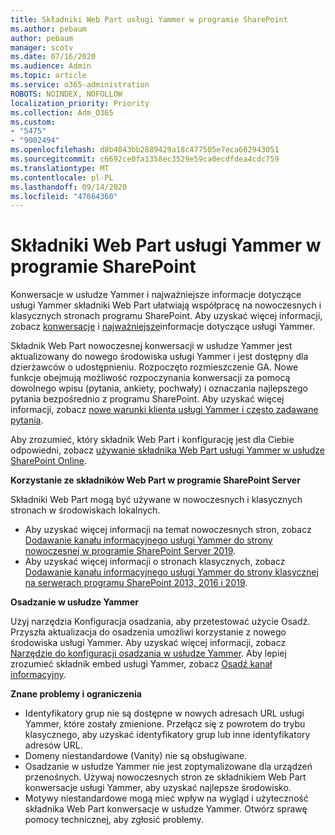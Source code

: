 ```yaml
---
title: Składniki Web Part usługi Yammer w programie SharePoint
ms.author: pebaum
author: pebaum
manager: scotv
ms.date: 07/16/2020
ms.audience: Admin
ms.topic: article
ms.service: o365-administration
ROBOTS: NOINDEX, NOFOLLOW
localization_priority: Priority
ms.collection: Adm_O365
ms.custom:
- "5475"
- "9002494"
ms.openlocfilehash: d8b4043bb2889429a18c477505e7eca662943051
ms.sourcegitcommit: c6692ce0fa1358ec3529e59ca0ecdfdea4cdc759
ms.translationtype: MT
ms.contentlocale: pl-PL
ms.lasthandoff: 09/14/2020
ms.locfileid: "47664360"
---
```

# <a name="yammer-web-parts-in-sharepoint"></a>Składniki Web Part usługi Yammer w programie SharePoint

Konwersacje w usłudze Yammer i najważniejsze informacje dotyczące usługi Yammer składniki Web Part ułatwiają współpracę na nowoczesnych i klasycznych stronach programu SharePoint. Aby uzyskać więcej informacji, zobacz [konwersacje](https://support.microsoft.com/office/use-a-yammer-web-part-in-sharepoint-online-a53cfa0c-3d09-42c8-a286-1038a81c59da#conversations)  i  [najważniejsze](https://support.microsoft.com/office/use-a-yammer-web-part-in-sharepoint-online-a53cfa0c-3d09-42c8-a286-1038a81c59da#highlights)informacje dotyczące usługi Yammer.    

Składnik Web Part nowoczesnej konwersacji w usłudze Yammer jest aktualizowany do nowego środowiska usługi Yammer i jest dostępny dla dzierżawców o udostępnieniu. Rozpoczęto rozmieszczenie GA. Nowe funkcje obejmują możliwość rozpoczynania konwersacji za pomocą dowolnego wpisu (pytania, ankiety, pochwały) i oznaczania najlepszego pytania bezpośrednio z programu SharePoint. Aby uzyskać więcej informacji, zobacz [nowe warunki klienta usługi Yammer i często zadawane pytania](https://docs.microsoft.com/yammer/get-started-with-yammer/newyammer-faq).

 Aby zrozumieć, który składnik Web Part i konfigurację jest dla Ciebie odpowiedni, zobacz [używanie składnika Web Part usługi Yammer w usłudze SharePoint Online](https://support.microsoft.com/office/use-a-yammer-web-part-in-sharepoint-online-a53cfa0c-3d09-42c8-a286-1038a81c59da).  

**Korzystanie ze składników Web Part w programie SharePoint Server**  

Składniki Web Part mogą być używane w nowoczesnych i klasycznych stronach w środowiskach lokalnych.

- Aby uzyskać więcej informacji na temat nowoczesnych stron, zobacz [Dodawanie kanału informacyjnego usługi Yammer do strony nowoczesnej w programie SharePoint Server 2019](https://docs.microsoft.com/yammer/integrate-yammer-with-other-apps/embed-a-feed-into-a-sharepoint-site#add-a-yammer-feed-to-a-modern-page-in-sharepoint-server-2019). 
- Aby uzyskać więcej informacji o stronach klasycznych, zobacz [Dodawanie kanału informacyjnego usługi Yammer do strony klasycznej na serwerach programu SharePoint 2013, 2016 i 2019](https://docs.microsoft.com/yammer/integrate-yammer-with-other-apps/embed-a-feed-into-a-sharepoint-site#add-a-yammer-feed-to-a-classic-page-in-sharepoint-servers-2013-2016-and-2019).

**Osadzanie w usłudze Yammer**  

Użyj narzędzia Konfiguracja osadzania, aby przetestować użycie Osadź. Przyszła aktualizacja do osadzenia umożliwi korzystanie z nowego środowiska usługi Yammer. Aby uzyskać więcej informacji, zobacz [Narzędzie do konfiguracji osadzania w usłudze Yammer](https://aka.ms/YammerEmbedConfigureTool). Aby lepiej zrozumieć składnik embed usługi Yammer, zobacz [Osadź kanał informacyjny](https://aka.ms/YammerDevDocs).

**Znane problemy i ograniczenia**

- Identyfikatory grup nie są dostępne w nowych adresach URL usługi Yammer, które zostały zmienione. Przełącz się z powrotem do trybu klasycznego, aby uzyskać identyfikatory grup lub inne identyfikatory adresów URL.
- Domeny niestandardowe (Vanity) nie są obsługiwane.
- Osadzanie w usłudze Yammer nie jest zoptymalizowane dla urządzeń przenośnych. Używaj nowoczesnych stron ze składnikiem Web Part konwersacje usługi Yammer, aby uzyskać najlepsze środowisko.
- Motywy niestandardowe mogą mieć wpływ na wygląd i użyteczność składnika Web Part konwersacje w usłudze Yammer. Otwórz sprawę pomocy technicznej, aby zgłosić problemy.